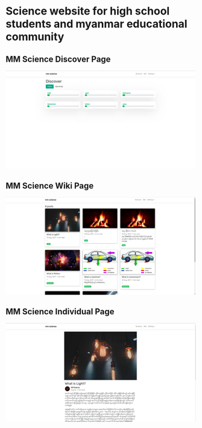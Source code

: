 # Science website for high school students and myanmar educational community

## MM Science Discover Page
<img src='./showcase/mmscience_discover.jpg' />

## MM Science Wiki Page
<img src='./showcase/mmscience_wiki.jpg' />

## MM Science Individual Page
<img src='./showcase/mmscience_individual_post.jpg' />
